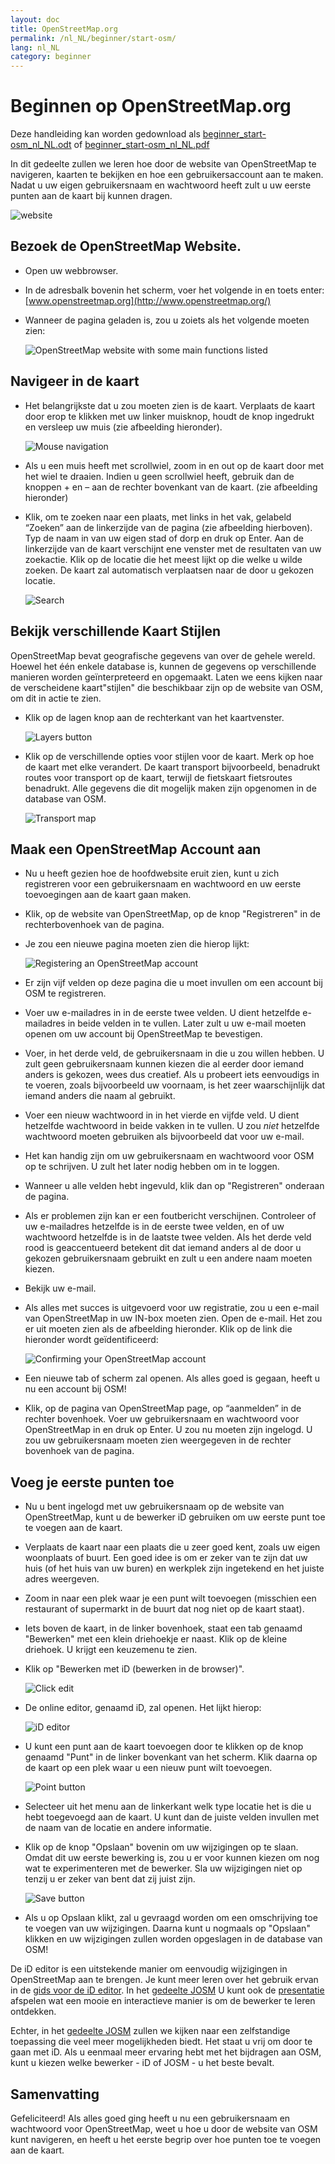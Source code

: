 ```yaml
---
layout: doc
title: OpenStreetMap.org
permalink: /nl_NL/beginner/start-osm/
lang: nl_NL
category: beginner
---
```


Beginnen op OpenStreetMap.org
====================================

Deze handleiding kan worden gedownload als [beginner_start-osm_nl_NL.odt](/files/beginner_start-osm_nl_NL.odt) of [beginner_start-osm_nl_NL.pdf](/files/beginner_start-osm_nl_NL.pdf)  

In dit gedeelte zullen we leren hoe door de website van OpenStreetMap te navigeren, kaarten te bekijken en hoe een gebruikersaccount aan te maken. Nadat u uw eigen gebruikersnaam en wachtwoord heeft zult u uw eerste punten aan de kaart bij kunnen dragen.

![website][]

Bezoek de OpenStreetMap Website.
-------------------------------

- Open uw webbrowser.
- In de adresbalk bovenin het scherm, voer het volgende in en toets enter:
    [www.openstreetmap.org](http://www.openstreetmap.org/)
- Wanneer de pagina geladen is, zou u zoiets als het volgende moeten zien:

    ![OpenStreetMap website with some main functions listed][]

Navigeer in de kaart
----------------

-   Het belangrijkste dat u zou moeten zien is de kaart. Verplaats de kaart door erop te klikken met uw linker muisknop, houdt de knop ingedrukt en versleep uw muis (zie afbeelding hieronder).

    ![Mouse navigation][]

-   Als u een muis heeft met scrollwiel, zoom in en out op de kaart door met het wiel te draaien. Indien u geen scrollwiel heeft, gebruik dan de knoppen + en –  aan de rechter bovenkant van de kaart. (zie afbeelding hieronder)
-   Klik, om te zoeken naar een plaats, met links in het vak, gelabeld “Zoeken” aan de linkerzijde van de pagina (zie afbeelding hierboven). Typ de naam in van uw eigen stad of dorp en druk op Enter. Aan de linkerzijde van de kaart verschijnt ene venster met de resultaten van uw zoekactie. Klik op de locatie die het meest lijkt op die welke u wilde zoeken. De kaart zal automatisch verplaatsen naar de door u gekozen locatie.

    ![Search][]
   

Bekijk verschillende Kaart Stijlen
------------------------

OpenStreetMap bevat geografische gegevens van over de gehele wereld. Hoewel het één enkele database is, kunnen de gegevens op verschillende manieren worden geïnterpreteerd en opgemaakt. Laten we eens kijken naar de verscheidene kaart"stijlen" die beschikbaar zijn op de website van OSM, om dit in actie te zien.

- Klik op de lagen knop aan de rechterkant van het kaartvenster.

    ![Layers button][]

-   Klik op de verschillende opties voor stijlen voor de kaart. Merk op hoe de kaart met elke verandert. De kaart transport bijvoorbeeld, benadrukt routes voor transport op de kaart, terwijl de fietskaart fietsroutes benadrukt. Alle gegevens die dit mogelijk maken zijn opgenomen in de database van OSM.

    ![Transport map][]

Maak een OpenStreetMap Account aan
-------------------------------

- Nu u heeft gezien hoe de hoofdwebsite eruit zien, kunt u zich registreren voor een gebruikersnaam en wachtwoord en uw eerste toevoegingen aan de kaart gaan maken. 
- Klik, op de website van OpenStreetMap, op de knop "Registreren" in de rechterbovenhoek van de pagina.
- Je zou een nieuwe pagina moeten zien die hierop lijkt:

    ![Registering an OpenStreetMap account][]

- Er zijn vijf velden op deze pagina die u moet invullen om een account bij OSM te registreren.
-   Voer uw e-mailadres in in de eerste twee velden. U dient hetzelfde e-mailadres in beide velden in te vullen. Later zult u uw e-mail moeten openen om uw account bij OpenStreetMap te bevestigen.
-   Voer, in het derde veld, de gebruikersnaam in die u zou willen hebben. U zult geen gebruikersnaam kunnen kiezen die al eerder door iemand anders is gekozen, wees dus creatief. Als u probeert iets eenvoudigs in te voeren, zoals bijvoorbeeld uw voornaam, is het zeer waarschijnlijk dat iemand anders die naam al gebruikt.
-   Voer een nieuw wachtwoord in in het vierde en vijfde veld. U dient hetzelfde wachtwoord in beide vakken in te vullen. U zou *niet* hetzelfde wachtwoord moeten gebruiken als bijvoorbeeld dat voor uw e-mail.
- Het kan handig zijn om uw gebruikersnaam en wachtwoord voor OSM op te schrijven. U zult het later nodig hebben om in te loggen.
- Wanneer u alle velden hebt ingevuld, klik dan op "Registreren" onderaan de pagina.
-   Als er problemen zijn kan er een foutbericht verschijnen. Controleer of uw e-mailadres hetzelfde is in de eerste twee velden, en of uw wachtwoord hetzelfde is in de laatste twee velden. Als het derde veld rood is geaccentueerd betekent dit dat iemand anders al de door u gekozen gebruikersnaam gebruikt en zult u een andere naam moeten kiezen.
-   Bekijk uw e-mail.
-   Als alles met succes is uitgevoerd voor uw registratie, zou u een e-mail van OpenStreetMap in uw IN-box moeten zien. Open de e-mail. Het zou er uit moeten zien als de afbeelding hieronder. Klik op de link die hieronder wordt geïdentificeerd:

    ![Confirming your OpenStreetMap account][]

-  Een nieuwe tab of scherm zal openen. Als alles goed is gegaan, heeft u nu een account bij OSM!
-   Klik, op de pagina van OpenStreetMap page, op “aanmelden” in de rechter bovenhoek. Voer uw gebruikersnaam en wachtwoord voor OpenStreetMap in en druk op Enter. U zou nu moeten zijn ingelogd. U zou uw gebruikersnaam moeten zien weergegeven in de rechter bovenhoek van de pagina.

Voeg je eerste punten toe
------------------------

-  Nu u bent ingelogd met uw gebruikersnaam op de website van OpenStreetMap, kunt u de bewerker iD gebruiken om uw eerste punt toe te voegen aan de kaart. 
-  Verplaats de kaart naar een plaats die u zeer goed kent, zoals uw eigen woonplaats of buurt. Een goed idee is om er zeker van te zijn dat uw huis (of het huis van uw buren) en werkplek zijn ingetekend en het juiste adres weergeven. 
- Zoom in naar een plek waar je een punt wilt toevoegen (misschien een restaurant of supermarkt in de buurt dat nog niet op de kaart staat).
-  Iets boven de kaart, in de linker bovenhoek, staat een tab genaamd "Bewerken" met een klein driehoekje er naast. Klik op de kleine driehoek. U krijgt een keuzemenu te zien.
- Klik op "Bewerken met iD (bewerken in de browser)".

    ![Click edit][]

- De online editor, genaamd iD, zal openen. Het lijkt hierop:

    ![iD editor][]

-  U kunt een punt aan de kaart toevoegen door te klikken op de knop genaamd "Punt" in de linker bovenkant van het scherm. Klik daarna op de kaart op een plek waar u een nieuw punt wilt toevoegen. 

    ![Point button][]    

-   Selecteer uit het menu aan de linkerkant welk type locatie het is die u hebt toegevoegd aan de kaart. U kunt dan de juiste velden invullen met de naam van de locatie en andere informatie.
-   Klik op de knop "Opslaan" bovenin om uw wijzigingen op te slaan. Omdat dit uw eerste bewerking is, zou u er voor kunnen kiezen om nog wat te experimenteren met de bewerker. Sla uw wijzigingen niet op tenzij u er zeker van bent dat zij juist zijn.

    ![Save button][]    

- Als u op Opslaan klikt, zal u gevraagd worden om een omschrijving toe te voegen van uw wijzigingen. Daarna kunt u nogmaals op "Opslaan" klikken en uw wijzigingen zullen worden opgeslagen in de database van OSM! 


De iD editor is een uitstekende manier om eenvoudig wijzigingen in OpenStreetMap aan te brengen. Je kunt meer leren over het gebruik ervan in de [gids voor de iD editor](/nl_NL/beginner/id-editor/). In het [gedeelte JOSM](/nl_NL/josm/) U kunt ook de [presentatie](http://www.openstreetmap.org/edit?editor=id#walkthrough=true) afspelen wat een mooie en interactieve manier is om de bewerker te leren ontdekken.

Echter, in het [gedeelte JOSM](/nl_NL/josm/) zullen we kijken naar een zelfstandige toepassing die veel meer mogelijkheden biedt.  Het staat u vrij om door te gaan met iD. Als u eenmaal meer ervaring hebt met het bijdragen aan OSM, kunt u kiezen welke bewerker - iD of JOSM - u het beste bevalt.

Samenvatting
-------

Gefeliciteerd! Als alles goed ging heeft u nu een gebruikersnaam en wachtwoord voor OpenStreetMap, weet u hoe u door de website van OSM kunt navigeren, en heeft u het eerste begrip over hoe punten toe te voegen aan de kaart.



[website]: /images/beginner/start-osm_website.png
[OpenStreetMap website with some main functions listed]: /images/beginner/osm-website-main-functions.png
[Mouse navigation]: /images/beginner/mouse-navigation.png
[Search]: /images/beginner/search.png
[Layers button]: /images/beginner/layers.png
[Transport map]: /images/beginner/transport-map.png
[Registering an OpenStreetMap account]: /images/beginner/registering-account.png
[Confirming your OpenStreetMap account]: /images/beginner/confirming-account.png
[Click edit]: /images/beginner/click-edit.png
[iD editor]: /images/beginner/id-editor.png
[Point button]: /images/beginner/point-button.png
[Save button]: /images/beginner/save-button.png